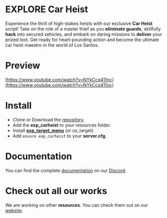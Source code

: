 # EXPLORE Car Heist
Experience the thrill of high-stakes heists with our exclusive **Car Heist** script! Take on the role of a master thief as you **eliminate guards**, skillfully **hack** into secured vehicles, and embark on daring missions to **deliver** your prized loot. Get ready for heart-pounding action and become the ultimate car heist maestro in the world of Los Santos.

# Preview
[https://www.youtube.com/watch?v=NYkCcq411nc](https://www.youtube.com/watch?v=NYkCcq411nc)

# Install
- Clone or Download the [repository](https://github.com/GTA-EXPLORE/exp_carheist).
- Add the **exp_carheist** to your resources folder.
- Install [**exp_target_menu**](https://forum.cfx.re/t/free-explore-target-menu/5176144) (or ox_target).
- Add `ensure exp_carheist` to your **server.cfg**.

# Documentation
You can find the complete [documentation](https://discord.com/channels/957638068465201172/1158689777038671992) on our [Discord](https://discord.gg/DnW5vvhkUc).

# Check out all our works
We are working on other **resources**. You can check them out on our [website](https://www.gta-explore.com/#services).
